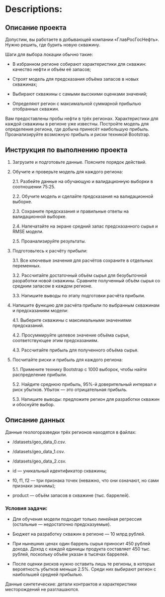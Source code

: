 # Descriptions:

## Описание проекта

Допустим, вы работаете в добывающей компании «ГлавРосГосНефть». Нужно решить, где бурить новую скважину.

Шаги для выбора локации обычно такие:

* В избранном регионе собирают характеристики для скважин: качество нефти и объём её запасов;

* Строят модель для предсказания объёма запасов в новых скважинах;

* Выбирают скважины с самыми высокими оценками значений;

* Определяют регион с максимальной суммарной прибылью отобранных скважин.

Вам предоставлены пробы нефти в трёх регионах. Характеристики для каждой скважины в регионе уже известны. Постройте модель для определения региона, где добыча принесёт наибольшую прибыль. Проанализируйте возможную прибыль и риски техникой Bootstrap.

## Инструкция по выполнению проекта

1. Загрузите и подготовьте данные. Поясните порядок действий.

2. Обучите и проверьте модель для каждого региона:

	2.1. Разбейте данные на обучающую и валидационную выборки в соотношении 75:25.

	2.2. Обучите модель и сделайте предсказания на валидационной выборке.

	2.3. Сохраните предсказания и правильные ответы на валидационной выборке.

	2.4. Напечатайте на экране средний запас предсказанного сырья и RMSE модели.

	2.5. Проанализируйте результаты.

3. Подготовьтесь к расчёту прибыли:

	3.1. Все ключевые значения для расчётов сохраните в отдельных переменных.

	3.2. Рассчитайте достаточный объём сырья для безубыточной разработки новой скважины. Сравните полученный объём сырья со средним запасом в каждом регионе.

	3.3. Напишите выводы по этапу подготовки расчёта прибыли.

4. Напишите функцию для расчёта прибыли по выбранным скважинам и предсказаниям модели:

	4.1. Выберите скважины с максимальными значениями предсказаний.

	4.2. Просуммируйте целевое значение объёма сырья, соответствующее этим предсказаниям.

	4.3. Рассчитайте прибыль для полученного объёма сырья.

5. Посчитайте риски и прибыль для каждого региона:

	5.1. Примените технику Bootstrap с 1000 выборок, чтобы найти распределение прибыли.

	5.2. Найдите среднюю прибыль, 95%-й доверительный интервал и риск убытков. Убыток — это отрицательная прибыль.

	5.3. Напишите выводы: предложите регион для разработки скважин и обоснуйте выбор.

## Описание данных

Данные геологоразведки трёх регионов находятся в файлах:

* /datasets/geo_data_0.csv.
* /datasets/geo_data_1.csv.
* /datasets/geo_data_2.csv.

* id — уникальный идентификатор скважины;

* f0, f1, f2 — три признака точек (неважно, что они означают, но сами признаки значимы);

* product — объём запасов в скважине (тыс. баррелей).

### Условия задачи:

* Для обучения модели подходит только линейная регрессия (остальные — недостаточно предсказуемые).

* Бюджет на разработку скважин в регионе — 10 млрд рублей.

* При нынешних ценах один баррель сырья приносит 450 рублей дохода. Доход с каждой единицы продукта составляет 450 тыс. рублей, поскольку объём указан в тысячах баррелей.

* После оценки рисков нужно оставить лишь те регионы, в которых вероятность убытков меньше 2.5%. Среди них выбирают регион с наибольшей средней прибылью.

Данные синтетические: детали контрактов и характеристики месторождений не разглашаются.